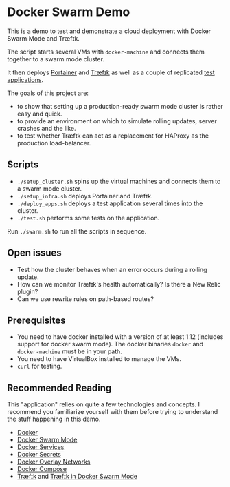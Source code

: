 Docker Swarm Demo
=================

This is a demo to test and demonstrate a cloud deployment with Docker Swarm Mode and Træfɪk.

The script starts several VMs with `docker-machine` and connects them together to a swarm mode cluster.

It then deploys [Portainer](https://portainer.readthedocs.io/) and [Træfɪk](https://traefik.io/) as well as a couple of replicated [test applications](https://github.com/phjardas/docker-testapp).

The goals of this project are:
* to show that setting up a production-ready swarm mode cluster is rather easy and quick.
* to provide an environment on which to simulate rolling updates, server crashes and the like.
* to test whether Træfɪk can act as a replacement for HAProxy as the production load-balancer.

Scripts
-------

* `./setup_cluster.sh` spins up the virtual machines and connects them to a swarm mode cluster.
* `./setup_infra.sh` deploys Portainer and Træfɪk.
* `./deploy_apps.sh` deploys a test application several times into the cluster.
* `./test.sh` performs some tests on the application.

Run `./swarm.sh` to run all the scripts in sequence.

Open issues
-----------

* Test how the cluster behaves when an error occurs during a rolling update.
* How can we monitor Træfɪk's health automatically? Is there a New Relic plugin?
* Can we use rewrite rules on path-based routes?

Prerequisites
-------------

* You need to have docker installed with a version of at least 1.12 (includes support for docker swarm mode). The docker binaries `docker` and `docker-machine` must be in your path.
* You need to have VirtualBox installed to manage the VMs.
* `curl` for testing.

Recommended Reading
-------------------

This "application" relies on quite a few technologies and concepts. I recommend you familiarize yourself with them before trying to understand the stuff happening in this demo.

* [Docker](https://docs.docker.com/)
* [Docker Swarm Mode](https://docs.docker.com/engine/swarm/)
* [Docker Services](https://docs.docker.com/engine/swarm/services/)
* [Docker Secrets](https://docs.docker.com/engine/swarm/secrets/)
* [Docker Overlay Networks](https://docs.docker.com/engine/swarm/networking/)
* [Docker Compose](https://docs.docker.com/compose/)
* [Træfɪk](https://traefik.io/) and [Træfɪk in Docker Swarm Mode](https://docs.traefik.io/user-guide/swarm-mode/)
